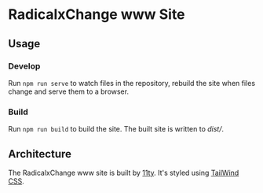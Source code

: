 # RadicalxChange www Site

## Usage

### Develop

Run `npm run serve` to watch files in the repository, rebuild the site when files change and serve them to a browser.

### Build

Run `npm run build` to build the site. The built site is written to _dist/_.

## Architecture

The RadicalxChange www site is built by [11ty](https://www.11ty.dev/). It's styled using [TailWind CSS](https://tailwindcss.com/).
